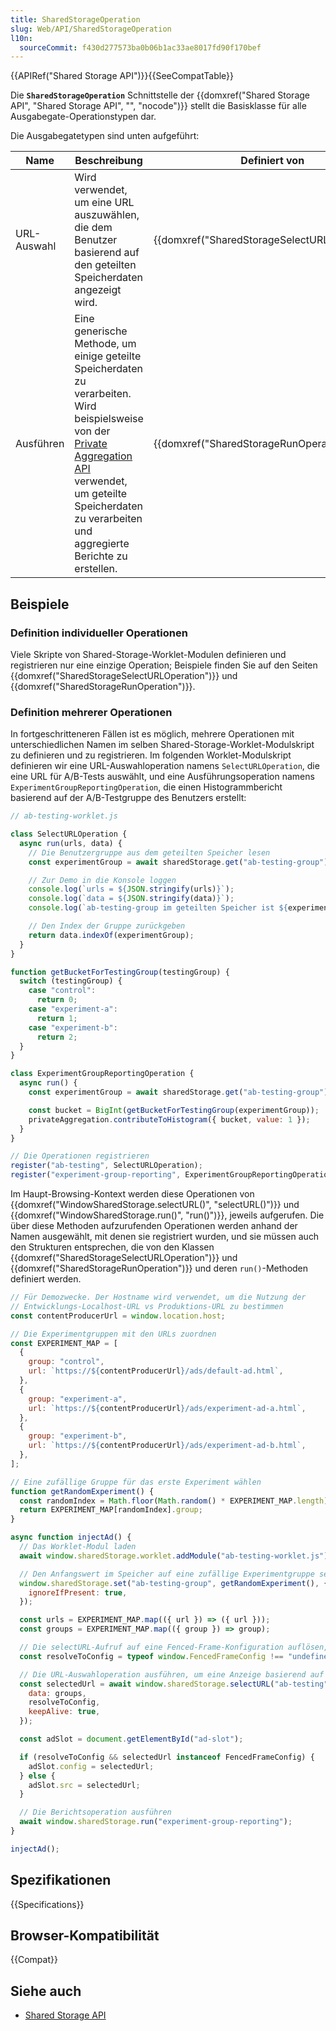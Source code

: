 ```yaml
---
title: SharedStorageOperation
slug: Web/API/SharedStorageOperation
l10n:
  sourceCommit: f430d277573ba0b06b1ac33ae8017fd90f170bef
---
```


{{APIRef("Shared Storage API")}}{{SeeCompatTable}}

Die **`SharedStorageOperation`** Schnittstelle der {{domxref("Shared Storage API", "Shared Storage API", "", "nocode")}} stellt die Basisklasse für alle Ausgabegate-Operationstypen dar.

Die Ausgabegatetypen sind unten aufgeführt:

<table class="no-markdown">
  <thead>
    <tr>
      <th>Name</th>
      <th>Beschreibung</th>
      <th>Definiert von</th>
      <th>Aufgerufen von</th>
    </tr>
  </thead>
  <tbody>
    <tr>
      <td>URL-Auswahl</td>
      <td>Wird verwendet, um eine URL auszuwählen, die dem Benutzer basierend auf den geteilten Speicherdaten angezeigt wird.</td>
      <td>{{domxref("SharedStorageSelectURLOperation")}}</td>
      <td>{{domxref("WindowSharedStorage.selectURL()", "selectURL()")}}</td>
    </tr>
    <tr>
      <td>Ausführen</td>
      <td>Eine generische Methode, um einige geteilte Speicherdaten zu verarbeiten. Wird beispielsweise von der <a href="https://developers.google.com/privacy-sandbox/private-advertising/private-aggregation">Private Aggregation API</a> verwendet, um geteilte Speicherdaten zu verarbeiten und aggregierte Berichte zu erstellen.</td>
      <td>{{domxref("SharedStorageRunOperation")}}</td>
      <td>{{domxref("WindowSharedStorage.run()", "run()")}}</td>
    </tr>
  </tbody>
</table>

## Beispiele

### Definition individueller Operationen

Viele Skripte von Shared-Storage-Worklet-Modulen definieren und registrieren nur eine einzige Operation; Beispiele finden Sie auf den Seiten {{domxref("SharedStorageSelectURLOperation")}} und {{domxref("SharedStorageRunOperation")}}.

### Definition mehrerer Operationen

In fortgeschritteneren Fällen ist es möglich, mehrere Operationen mit unterschiedlichen Namen im selben Shared-Storage-Worklet-Modulskript zu definieren und zu registrieren. Im folgenden Worklet-Modulskript definieren wir eine URL-Auswahloperation namens `SelectURLOperation`, die eine URL für A/B-Tests auswählt, und eine Ausführungsoperation namens `ExperimentGroupReportingOperation`, die einen Histogrammbericht basierend auf der A/B-Testgruppe des Benutzers erstellt:

```js
// ab-testing-worklet.js

class SelectURLOperation {
  async run(urls, data) {
    // Die Benutzergruppe aus dem geteilten Speicher lesen
    const experimentGroup = await sharedStorage.get("ab-testing-group");

    // Zur Demo in die Konsole loggen
    console.log(`urls = ${JSON.stringify(urls)}`);
    console.log(`data = ${JSON.stringify(data)}`);
    console.log(`ab-testing-group im geteilten Speicher ist ${experimentGroup}`);

    // Den Index der Gruppe zurückgeben
    return data.indexOf(experimentGroup);
  }
}

function getBucketForTestingGroup(testingGroup) {
  switch (testingGroup) {
    case "control":
      return 0;
    case "experiment-a":
      return 1;
    case "experiment-b":
      return 2;
  }
}

class ExperimentGroupReportingOperation {
  async run() {
    const experimentGroup = await sharedStorage.get("ab-testing-group");

    const bucket = BigInt(getBucketForTestingGroup(experimentGroup));
    privateAggregation.contributeToHistogram({ bucket, value: 1 });
  }
}

// Die Operationen registrieren
register("ab-testing", SelectURLOperation);
register("experiment-group-reporting", ExperimentGroupReportingOperation);
```

Im Haupt-Browsing-Kontext werden diese Operationen von {{domxref("WindowSharedStorage.selectURL()", "selectURL()")}} und {{domxref("WindowSharedStorage.run()", "run()")}}, jeweils aufgerufen. Die über diese Methoden aufzurufenden Operationen werden anhand der Namen ausgewählt, mit denen sie registriert wurden, und sie müssen auch den Strukturen entsprechen, die von den Klassen {{domxref("SharedStorageSelectURLOperation")}} und {{domxref("SharedStorageRunOperation")}} und deren `run()`-Methoden definiert werden.

```js
// Für Demozwecke. Der Hostname wird verwendet, um die Nutzung der
// Entwicklungs-Localhost-URL vs Produktions-URL zu bestimmen
const contentProducerUrl = window.location.host;

// Die Experimentgruppen mit den URLs zuordnen
const EXPERIMENT_MAP = [
  {
    group: "control",
    url: `https://${contentProducerUrl}/ads/default-ad.html`,
  },
  {
    group: "experiment-a",
    url: `https://${contentProducerUrl}/ads/experiment-ad-a.html`,
  },
  {
    group: "experiment-b",
    url: `https://${contentProducerUrl}/ads/experiment-ad-b.html`,
  },
];

// Eine zufällige Gruppe für das erste Experiment wählen
function getRandomExperiment() {
  const randomIndex = Math.floor(Math.random() * EXPERIMENT_MAP.length);
  return EXPERIMENT_MAP[randomIndex].group;
}

async function injectAd() {
  // Das Worklet-Modul laden
  await window.sharedStorage.worklet.addModule("ab-testing-worklet.js");

  // Den Anfangswert im Speicher auf eine zufällige Experimentgruppe setzen
  window.sharedStorage.set("ab-testing-group", getRandomExperiment(), {
    ignoreIfPresent: true,
  });

  const urls = EXPERIMENT_MAP.map(({ url }) => ({ url }));
  const groups = EXPERIMENT_MAP.map(({ group }) => group);

  // Die selectURL-Aufruf auf eine Fenced-Frame-Konfiguration auflösen, nur wenn diese auf der Seite vorhanden ist
  const resolveToConfig = typeof window.FencedFrameConfig !== "undefined";

  // Die URL-Auswahloperation ausführen, um eine Anzeige basierend auf der Experimentgruppe im geteilten Speicher auszuwählen
  const selectedUrl = await window.sharedStorage.selectURL("ab-testing", urls, {
    data: groups,
    resolveToConfig,
    keepAlive: true,
  });

  const adSlot = document.getElementById("ad-slot");

  if (resolveToConfig && selectedUrl instanceof FencedFrameConfig) {
    adSlot.config = selectedUrl;
  } else {
    adSlot.src = selectedUrl;
  }

  // Die Berichtsoperation ausführen
  await window.sharedStorage.run("experiment-group-reporting");
}

injectAd();
```

## Spezifikationen

{{Specifications}}

## Browser-Kompatibilität

{{Compat}}

## Siehe auch

- [Shared Storage API](/de/docs/Web/API/Shared_Storage_API)
